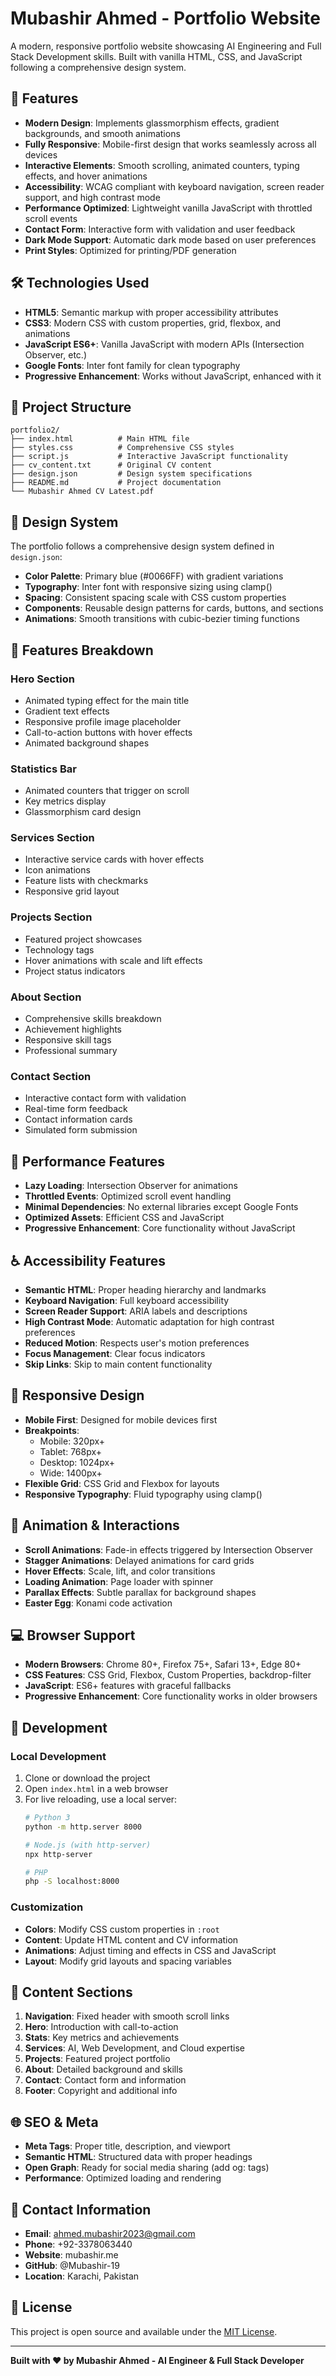 # Mubashir Ahmed - Portfolio Website

A modern, responsive portfolio website showcasing AI Engineering and Full Stack Development skills. Built with vanilla HTML, CSS, and JavaScript following a comprehensive design system.

## 🌟 Features

- **Modern Design**: Implements glassmorphism effects, gradient backgrounds, and smooth animations
- **Fully Responsive**: Mobile-first design that works seamlessly across all devices
- **Interactive Elements**: Smooth scrolling, animated counters, typing effects, and hover animations
- **Accessibility**: WCAG compliant with keyboard navigation, screen reader support, and high contrast mode
- **Performance Optimized**: Lightweight vanilla JavaScript with throttled scroll events
- **Contact Form**: Interactive form with validation and user feedback
- **Dark Mode Support**: Automatic dark mode based on user preferences
- **Print Styles**: Optimized for printing/PDF generation

## 🛠️ Technologies Used

- **HTML5**: Semantic markup with proper accessibility attributes
- **CSS3**: Modern CSS with custom properties, grid, flexbox, and animations
- **JavaScript ES6+**: Vanilla JavaScript with modern APIs (Intersection Observer, etc.)
- **Google Fonts**: Inter font family for clean typography
- **Progressive Enhancement**: Works without JavaScript, enhanced with it

## 📁 Project Structure

```
portfolio2/
├── index.html          # Main HTML file
├── styles.css          # Comprehensive CSS styles
├── script.js           # Interactive JavaScript functionality
├── cv_content.txt      # Original CV content
├── design.json         # Design system specifications
├── README.md           # Project documentation
└── Mubashir Ahmed CV Latest.pdf
```

## 🎨 Design System

The portfolio follows a comprehensive design system defined in `design.json`:

- **Color Palette**: Primary blue (#0066FF) with gradient variations
- **Typography**: Inter font with responsive sizing using clamp()
- **Spacing**: Consistent spacing scale with CSS custom properties
- **Components**: Reusable design patterns for cards, buttons, and sections
- **Animations**: Smooth transitions with cubic-bezier timing functions

## 🚀 Features Breakdown

### Hero Section
- Animated typing effect for the main title
- Gradient text effects
- Responsive profile image placeholder
- Call-to-action buttons with hover effects
- Animated background shapes

### Statistics Bar
- Animated counters that trigger on scroll
- Key metrics display
- Glassmorphism card design

### Services Section
- Interactive service cards with hover effects
- Icon animations
- Feature lists with checkmarks
- Responsive grid layout

### Projects Section
- Featured project showcases
- Technology tags
- Hover animations with scale and lift effects
- Project status indicators

### About Section
- Comprehensive skills breakdown
- Achievement highlights
- Responsive skill tags
- Professional summary

### Contact Section
- Interactive contact form with validation
- Real-time form feedback
- Contact information cards
- Simulated form submission

## 🎯 Performance Features

- **Lazy Loading**: Intersection Observer for animations
- **Throttled Events**: Optimized scroll event handling
- **Minimal Dependencies**: No external libraries except Google Fonts
- **Optimized Assets**: Efficient CSS and JavaScript
- **Progressive Enhancement**: Core functionality without JavaScript

## ♿ Accessibility Features

- **Semantic HTML**: Proper heading hierarchy and landmarks
- **Keyboard Navigation**: Full keyboard accessibility
- **Screen Reader Support**: ARIA labels and descriptions
- **High Contrast Mode**: Automatic adaptation for high contrast preferences
- **Reduced Motion**: Respects user's motion preferences
- **Focus Management**: Clear focus indicators
- **Skip Links**: Skip to main content functionality

## 📱 Responsive Design

- **Mobile First**: Designed for mobile devices first
- **Breakpoints**: 
  - Mobile: 320px+
  - Tablet: 768px+
  - Desktop: 1024px+
  - Wide: 1400px+
- **Flexible Grid**: CSS Grid and Flexbox for layouts
- **Responsive Typography**: Fluid typography using clamp()

## 🎨 Animation & Interactions

- **Scroll Animations**: Fade-in effects triggered by Intersection Observer
- **Stagger Animations**: Delayed animations for card grids
- **Hover Effects**: Scale, lift, and color transitions
- **Loading Animation**: Page loader with spinner
- **Parallax Effects**: Subtle parallax for background shapes
- **Easter Egg**: Konami code activation

## 💻 Browser Support

- **Modern Browsers**: Chrome 80+, Firefox 75+, Safari 13+, Edge 80+
- **CSS Features**: CSS Grid, Flexbox, Custom Properties, backdrop-filter
- **JavaScript**: ES6+ features with graceful fallbacks
- **Progressive Enhancement**: Core functionality works in older browsers

## 🔧 Development

### Local Development
1. Clone or download the project
2. Open `index.html` in a web browser
3. For live reloading, use a local server:
   ```bash
   # Python 3
   python -m http.server 8000
   
   # Node.js (with http-server)
   npx http-server
   
   # PHP
   php -S localhost:8000
   ```

### Customization
- **Colors**: Modify CSS custom properties in `:root`
- **Content**: Update HTML content and CV information
- **Animations**: Adjust timing and effects in CSS and JavaScript
- **Layout**: Modify grid layouts and spacing variables

## 📄 Content Sections

1. **Navigation**: Fixed header with smooth scroll links
2. **Hero**: Introduction with call-to-action
3. **Stats**: Key metrics and achievements
4. **Services**: AI, Web Development, and Cloud expertise
5. **Projects**: Featured project portfolio
6. **About**: Detailed background and skills
7. **Contact**: Contact form and information
8. **Footer**: Copyright and additional info

## 🌐 SEO & Meta

- **Meta Tags**: Proper title, description, and viewport
- **Semantic HTML**: Structured data with proper headings
- **Open Graph**: Ready for social media sharing (add og: tags)
- **Performance**: Optimized loading and rendering

## 📧 Contact Information

- **Email**: ahmed.mubashir2023@gmail.com
- **Phone**: +92-3378063440
- **Website**: mubashir.me
- **GitHub**: @Mubashir-19
- **Location**: Karachi, Pakistan

## 📝 License

This project is open source and available under the [MIT License](LICENSE).

---

**Built with ❤️ by Mubashir Ahmed - AI Engineer & Full Stack Developer**